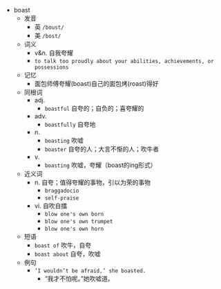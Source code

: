 - boast
  - 发音
    - 英 `/boust/`
    - 美 `/bost/`
  - 词义
    - v&n. 自我夸耀
    - `to talk too proudly about your abilities, achievements, or possessions`
  - 记忆
    - 面包师傅夸耀(boast)自己的面包烤(roast)得好
  - 同根词
    - adj.
      - `boastful` 自夸的；自负的；喜夸耀的
    - adv.
      - `boastfully` 自夸地
    - n.
      - `boasting` 吹嘘
      - `boaster` 自夸的人；大言不惭的人；吹牛者
    - v.
      - `boasting` 吹嘘，夸耀（boast的ing形式）
  - 近义词
    - n. 自夸；值得夸耀的事物，引以为荣的事物
      - `braggadocio`
      - `self-praise`
    - vi. 自吹自擂
      - `blow one's own born`
      - `blow one's own trumpet`
      - `blow one's own horn`
  - 短语
    - `boast of` 吹牛，自夸 
    - `boast about` 自夸，吹嘘 
  - 例句
    - `‘I wouldn’t be afraid,’ she boasted.`
      - “我才不怕呢。”她吹嘘道。

